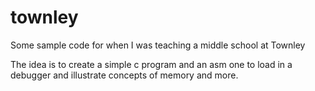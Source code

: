 # townley

Some sample code for when I was teaching a middle school at Townley

The idea is to create a simple c program and an asm one to load
in a debugger and illustrate concepts of memory and more.
